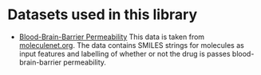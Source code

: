 # Datasets used in this library

- [Blood-Brain-Barrier Permeability](BBBP.csv) This data is taken from [moleculenet.org](https://moleculenet.org/datasets-1). The data contains SMILES strings for molecules as input features and labelling of whether or not the drug is passes blood-brain-barrier permeability.

